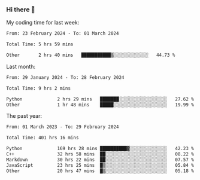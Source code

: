 ### Hi there 👋

My coding time for last week:

<!--START_SECTION:week-->

```txt
From: 23 February 2024 - To: 01 March 2024

Total Time: 5 hrs 59 mins

Other       2 hrs 40 mins   ███████████▒░░░░░░░░░░░░░   44.73 %
```

<!--END_SECTION:week-->

Last month:

<!--START_SECTION:month-->

```txt
From: 29 January 2024 - To: 28 February 2024

Total Time: 9 hrs 2 mins

Python             2 hrs 29 mins   ███████░░░░░░░░░░░░░░░░░░   27.62 %
Other              1 hr 48 mins    █████░░░░░░░░░░░░░░░░░░░░   19.99 %
```

<!--END_SECTION:month-->

The past year:

<!--START_SECTION:year-->

```txt
From: 01 March 2023 - To: 29 February 2024

Total Time: 401 hrs 16 mins

Python             169 hrs 28 mins ██████████▓░░░░░░░░░░░░░░   42.23 %
C++                32 hrs 58 mins  ██░░░░░░░░░░░░░░░░░░░░░░░   08.22 %
Markdown           30 hrs 22 mins  ██░░░░░░░░░░░░░░░░░░░░░░░   07.57 %
JavaScript         23 hrs 25 mins  █▒░░░░░░░░░░░░░░░░░░░░░░░   05.84 %
Other              20 hrs 47 mins  █▒░░░░░░░░░░░░░░░░░░░░░░░   05.18 %
```

<!--END_SECTION:year-->
